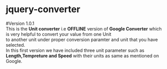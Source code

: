# jquery-converter

#Version 1.0.1<br/>
This is the <b>Unit converter</b> i.e <b>OFFLINE</b> version of <b>Google Converter</b> which is very helpful to convert your value from one Unit <br/>
to another unit under proper conversion paramter and unit that you have selected. <br/>
In this first version we have included three unit parameter such as <b>Length,Tempreture and Speed</b> with their units as same as mentioned
on Google.
